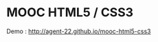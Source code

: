 MOOC HTML5 / CSS3
================================

Demo : http://agent-22.github.io/mooc-html5-css3
